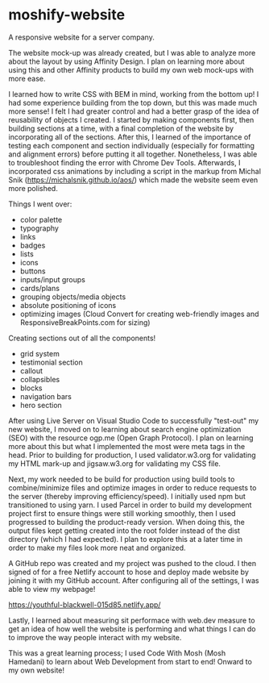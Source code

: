 # moshify-website
A responsive website for a server company.

The website mock-up was already created, but I was able to analyze more about the layout by using Affinity Design. I plan on learning more about using this
and other Affinity products to build my own web mock-ups with more ease.

I learned how to write CSS with BEM in mind, working from the bottom up! I had some experience building from the top down, but this was made much more sense!
I felt I had greater control and had a better grasp of the idea of reusability of objects I created. I started by making components first, then building sections at a time, with a final
completion of the website by incorporating all of the sections. After this, I learned of the importance of testing each component and section individually (especially for
formatting and alignment errors) before putting it all together. Nonetheless, I was able to troubleshoot finding the error with Chrome Dev Tools. Afterwards, I incorporated css animations by including a script in the markup from Michal Snik (https://michalsnik.github.io/aos/) which made the website seem even more
polished.

Things I went over:
- color palette
- typography
- links
- badges
- lists
- icons
- buttons
- inputs/input groups
- cards/plans
- grouping objects/media objects
- absolute positioning of icons
- optimizing images (Cloud Convert for creating web-friendly images and ResponsiveBreakPoints.com for sizing)

Creating sections out of all the components!
- grid system
- testimonial section
- callout
- collapsibles
- blocks
- navigation bars
- hero section


After using Live Server on Visual Studio Code to successfully "test-out" my new website, I moved on to learning about search engine optimization (SEO) with the resource
ogp.me (Open Graph Protocol). I plan on learning more about this but what I implemented the most were meta tags in the head. Prior to building for production, I used validator.w3.org for validating my HTML
mark-up and jigsaw.w3.org for validating my CSS file.

Next, my work needed to be build for production using build tools to combine/minimize files and optimize images in order to reduce requests to the server (thereby improving efficiency/speed).
I initially used npm but transitioned to using yarn. I used Parcel in order to build my development project first to ensure things were still working smoothly, then I used progressed to building
the product-ready version. When doing this, the output files kept getting created into the root folder instead of the dist directory (which I had expected). I plan to explore this
at a later time in order to make my files look more neat and organized.

A GitHub repo was created and my project was pushed to the cloud. I then signed of for a free Netlify account to hose and deploy made website by joining it with my GitHub account. After configuring
all of the settings, I was able to view my webpage!

https://youthful-blackwell-015d85.netlify.app/

Lastly, I learned about measuring sit performace with web.dev measure to get an idea of how well the website is performing and what things I can do to improve the way people interact
with my website.

This was a great learning process; I used Code With Mosh (Mosh Hamedani) to learn about Web Development from start to end! Onward to my own website!
